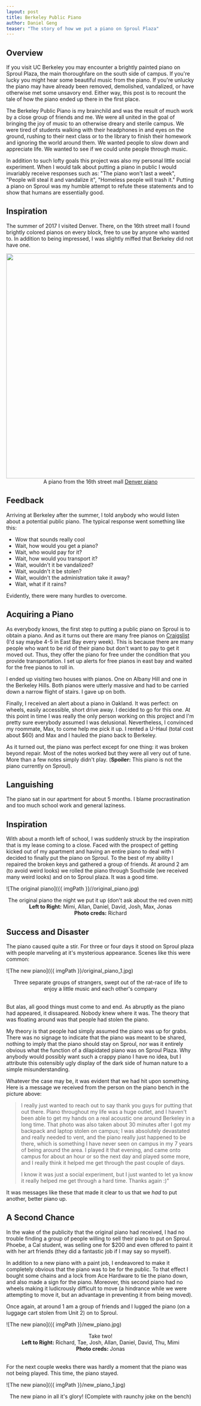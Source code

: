 ```yaml
---
layout: post
title: Berkeley Public Piano
author: Daniel Geng
teaser: "The story of how we put a piano on Sproul Plaza"
---
```


## Overview

If you visit UC Berkeley you may encounter a brightly painted piano on Sproul Plaza, the main thoroughfare on the south side of campus. If you're lucky you might hear some beautiful music from the piano. If you're unlucky the piano may have already been removed, demolished, vandalized, or have otherwise met some unsavory end. Either way, this post is to recount the tale of how the piano ended up there in the first place.

The Berkeley Public Piano is my brainchild and was the result of much work by a close group of friends and me. We were all united in the goal of bringing the joy of music to an otherwise dreary and sterile campus. We were tired of students walking with their headphones in and eyes on the ground, rushing to their next class or to the library to finish their homework and ignoring the world around them. We wanted people to slow down and appreciate life. We wanted to see if we could unite people through music.

In addition to such lofty goals this project was also my personal little social experiment. When I would talk about putting a piano in public I would invariably receive responses such as: "The piano won't last a week", "People will steal it and vandalize it", "Homeless people will trash it." Putting a piano on Sproul was my humble attempt to refute these statements and to show that humans are essentially good. 

## Inspiration

The summer of 2017 I visited Denver. There, on the 16th street mall I found brightly colored pianos on every block, free to use by anyone who wanted to. In addition to being impressed, I was slightly miffed that Berkeley did not have one.

<div align="middle">
<img src="{{ site.baseurl }}/public/imgs/piano/denver_piano.jpg" align="middle" width="600px"/>
</div>
<figcaption align="middle">A piano from the 16th street mall <a href="https://distill.pub/2016/misread-tsne/" target="_blank">Denver piano</a></figcaption>

## Feedback

Arriving at Berkeley after the summer, I told anybody who would listen about a potential public piano. The typical response went something like this:

- Wow that sounds really cool
- Wait, how would you get a piano?
- Wait, who would pay for it?
- Wait, how would you transport it?
- Wait, wouldn't it be vandalized?
- Wait, wouldn't it be stolen?
- Wait, wouldn't the administration take it away?
- Wait, what if it rains?

Evidently, there were many hurdles to overcome.

## Acquiring a Piano

As everybody knows, the first step to putting a public piano on Sproul is to obtain a piano. And as it turns out there are many free pianos on <a href="https://sfbay.craigslist.org/search/eby/sss?sort=rel&query=free+piano" target="_blank">Craigslist</a> (I'd say maybe 4-5 in East Bay every week). This is because there are many people who want to be rid of their piano but don't want to pay to get it moved out. Thus, they offer the piano for free under the condition that you provide transportation. I set up alerts for free pianos in east bay and waited for the free pianos to roll in.

I ended up visiting two houses with pianos. One on Albany Hill and one in the Berkeley Hills. Both pianos were utterly massive and had to be carried down a narrow flight of stairs. I gave up on both.

Finally, I received an alert about a piano in Oakland. It was perfect: on wheels, easily accessible, short drive away. I decided to go for this one. At this point in time I was really the only person working on this project and I'm pretty sure everybody assumed I was delusional. Nevertheless, I convinced my roommate, Max, to come help me pick it up. I rented a U-Haul (total cost about $60) and Max and I hauled the piano back to Berkeley. 

As it turned out, the piano was perfect except for one thing: it was broken beyond repair. Most of the notes worked but they were all very out of tune. More than a few notes simply didn't play. (**Spoiler:** This piano is not the piano currently on Sproul).

## Languishing

The piano sat in our apartment for about 5 months. I blame procrastination and too much school work and general laziness. 

## Inspiration

With about a month left of school, I was suddenly struck by the inspiration that is my lease coming to a close. Faced with the prospect of getting kicked out of my apartment and having an entire piano to deal with I decided to finally put the piano on Sproul. To the best of my ability I repaired the broken keys and gathered a group of friends. At around 2 am (to avoid weird looks) we rolled the piano through Southside (we received many weird looks) and on to Sproul plaza. It was a good time.

![The original piano]({{ imgPath }}//original_piano.jpg)

<center>The original piano the night we put it up (don't ask about the red oven mitt)</center>
<center><b>Left to Right:</b> Mimi, Allan, Daniel, David, Josh, Max, Jonas</center>
<center> <b>Photo creds:</b> Richard </center>

## Success and Disaster

The piano caused quite a stir. For three or four days it stood on Sproul plaza with people marveling at it's mysterious appearance. Scenes like this were common:

![The new piano]({{ imgPath }}/original_piano_1.jpg)
<center> Three separate groups of strangers, swept out of the rat-race of life to enjoy a little music and each other's company</center><br>

But alas, all good things must come to and end. As abruptly as the piano had appeared, it dissapeared. Nobody knew where it was. The theory that was floating around was that people had stolen the piano. 

My theory is that people had simply assumed the piano was up for grabs. There was no signage to indicate that the piano was meant to be shared, nothing to imply that the piano should stay on Sproul, nor was it entirely obvious what the function of a dilapidated piano was on Sproul Plaza. Why anybody would possibly want such a crappy piano I have no idea, but I attribute this ostensibly ugly display of the dark side of human nature to a simple misunderstanding.

Whatever the case may be, it was evident that we had hit upon something. Here is a message we received from the person on the piano bench in the picture above:

> I really just wanted to reach out to say thank you guys for putting that out there. Piano throughout my life was a huge outlet, and I haven't been able to get my hands on a real acoustic one around Berkeley in a long time. That photo was also taken about 30 minutes after I got my backpack and laptop stolen on campus; I was absolutely devastated and really needed to vent, and the piano really just happened to be there, which is something I have never seen on campus in my 7 years of being around the area. I played it that evening, and came onto campus for about an hour or so the next day and played some more, and I really think it helped me get through the past couple of days.
>
>I know it was just a social experiment, but I just wanted to let ya know it really helped me get through a hard time. Thanks again :)"

It was messages like these that made it clear to us that we _had_ to put another, better piano up.

## A Second Chance

In the wake of the publicity that the original piano had received, I had no trouble finding a group of people willing to sell their piano to put on Sproul. Phoebe, a Cal student, was selling one for $200 and even offered to paint it with her art friends (they did a fantastic job if I may say so myself).

In addition to a new piano with a paint job, I endeavored to make it completely obvious that the piano was to be for the public. To that effect I bought some chains and a lock from Ace Hardware to tie the piano down, and also made a sign for the piano. Moreover, this second piano had no wheels making it ludicrously difficult to move (a hindrance while we were attempting to move it, but an advantage in preventing it from being moved). 

Once again, at around 1 am a group of friends and I lugged the piano (on a luggage cart stolen from Unit 2) on to Sproul. 

![The new piano]({{ imgPath }}/new_piano.jpg)

<center>Take two!</center>
<center><b>Left to Right:</b> Richard, Tae, Josh, Allan, Daniel, David, Thu, Mimi</center>
<center> <b>Photo creds:</b> Jonas </center><br>

For the next couple weeks there was hardly a moment that the piano was not being played. This time, the piano stayed. 

![The new piano]({{ imgPath }}/new_piano_1.jpg)

<center>The new piano in all it's glory! (Complete with raunchy joke on the bench)<center>
